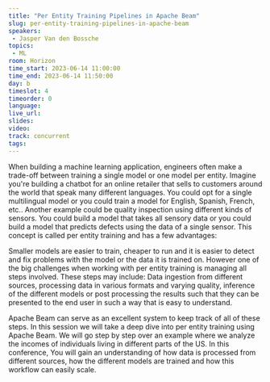 ```yaml
---
title: "Per Entity Training Pipelines in Apache Beam"
slug: per-entity-training-pipelines-in-apache-beam
speakers:
 - Jasper Van den Bossche
topics:
 - ML
room: Horizon
time_start: 2023-06-14 11:00:00
time_end: 2023-06-14 11:50:00
day: b
timeslot: 4
timeorder: 0
language: 
live_url: 
slides: 
video: 
track: concurrent
tags:
---
```


When building a machine learning application, engineers often make a trade-off between training a single model or one model per entity. Imagine you're building a chatbot for an online retailer that sells to customers around the world that speak many different languages. You could opt for a single multilingual model or you could train a model for English, Spanish, French, etc.. Another example could be quality inspection using different kinds of sensors. You could build a model that takes all sensory data or you could build a model that predicts defects using the data of a single sensor. This concept is called per entity training and has a few advantages:
 
 
 
 Smaller models are easier to train, cheaper to run and it is easier to detect and fix problems with the model or the data it is trained on. However one of the big challenges when working with per entity training is managing all steps involved. These steps may include: Data ingestion from different sources, processing data in various formats and varying quality, inference of the different models or post processing the results such that they can be presented to the end user in such a way that is easy to understand.
 
 
 
 Apache Beam can serve as an excellent system to keep track of all of these steps. In this session we will take a deep dive into per entity training using Apache Beam. We will go step by step over an example where we analyze the incomes of individuals living in different parts of the US. In this conference, You will gain an understanding of how data is processed from different sources, how the different models are trained and how this workflow can easily scale.